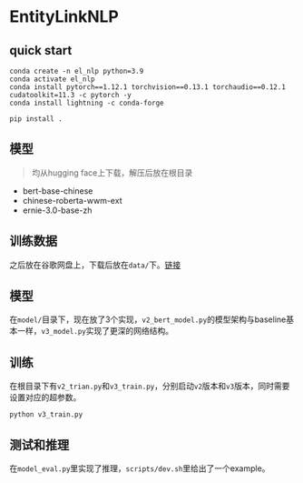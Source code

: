 # EntityLinkNLP

## quick start
```
conda create -n el_nlp python=3.9
conda activate el_nlp
conda install pytorch==1.12.1 torchvision==0.13.1 torchaudio==0.12.1 cudatoolkit=11.3 -c pytorch -y
conda install lightning -c conda-forge

pip install .
```

## 模型
> 均从hugging face上下载，解压后放在根目录
- bert-base-chinese
- chinese-roberta-wwm-ext
- ernie-3.0-base-zh

## 训练数据
之后放在谷歌网盘上，下载后放在`data/`下。[链接](https://drive.google.com/file/d/14cJRB0t2T9Jk6bmuJoyaLMtORwffIGMh/view?usp=drive_link)

## 模型
在`model/`目录下，现在放了3个实现，`v2_bert_model.py`的模型架构与baseline基本一样，`v3_model.py`实现了更深的网络结构。

## 训练
在根目录下有`v2_trian.py`和`v3_train.py`，分别启动`v2`版本和`v3`版本，同时需要设置对应的超参数。
```
python v3_train.py
```


## 测试和推理
在`model_eval.py`里实现了推理，`scripts/dev.sh`里给出了一个example。
